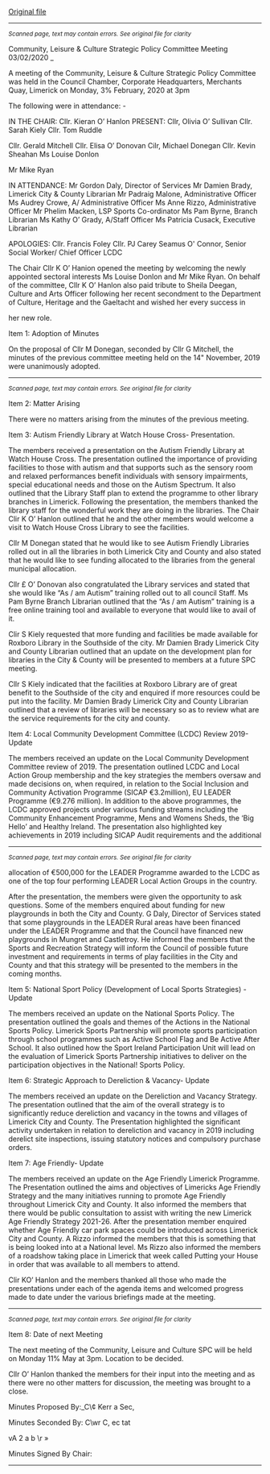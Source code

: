 [Original file](https://www.limerick.ie/sites/default/files/media/documents/2021-10/meeting-minutes-of-the-community-leisure-and-culture-strategic-policy-committee-3rd-february-2020.pdf)

---
*<small>Scanned page, text may contain errors. See original file for clarity</small>*  

Community, Leisure & Culture Strategic Policy Committee Meeting 03/02/2020 _

A meeting of the Community, Leisure & Culture Strategic Policy Committee was held in the
Council Chamber, Corporate Headquarters, Merchants Quay, Limerick on Monday, 3%
February, 2020 at 3pm

The following were in attendance: -

IN THE CHAIR: Cllr. Kieran O’ Hanlon
PRESENT: Cllr, Olivia O’ Sullivan
Cllr. Sarah Kiely
Cllr. Tom Ruddle

Cllr. Gerald Mitchell
Cllr. Elisa O’ Donovan
Cilr, Michael Donegan
Cllr. Kevin Sheahan
Ms Louise Donlon

Mr Mike Ryan

IN ATTENDANCE: Mr Gordon Daly, Director of Services
Mr Damien Brady, Limerick City & County Librarian
Mr Padraig Malone, Administrative Officer
Ms Audrey Crowe, A/ Administrative Officer
Ms Anne Rizzo, Administrative Officer
Mr Phelim Macken, LSP Sports Co-ordinator
Ms Pam Byrne, Branch Librarian
Ms Kathy O’ Grady, A/Staff Officer
Ms Patricia Cusack, Executive Librarian

APOLOGIES: Cllr. Francis Foley
Cllr. PJ Carey
Seamus O' Connor, Senior Social Worker/ Chief Officer LCDC

The Chair Cllr K O’ Hanion opened the meeting by welcoming the newly appointed sectoral
interests Ms Louise Donlon and Mr Mike Ryan. On behalf of the committee, Cllr K O’ Hanlon
also paid tribute to Sheila Deegan, Culture and Arts Officer following her recent secondment
to the Department of Culture, Heritage and the Gaeltacht and wished her every success in

her new role.

Item 1: Adoption of Minutes

On the proposal of Cllr M Donegan, seconded by Cllr G Mitchell, the minutes of the previous
committee meeting held on the 14" November, 2019 were unanimously adopted.


---
*<small>Scanned page, text may contain errors. See original file for clarity</small>*  

Item 2: Matter Arising

There were no matters arising from the minutes of the previous meeting.

Item 3: Autism Friendly Library at Watch House Cross- Presentation.

The members received a presentation on the Autism Friendly Library at Watch House Cross.
The presentation outlined the importance of providing facilities to those with autism and that
supports such as the sensory room and relaxed performances benefit individuals with sensory
impairments, special educational needs and those on the Autism Spectrum. It also outlined
that the Library Staff plan to extend the programme to other library branches in Limerick.
Following the presentation, the members thanked the library staff for the wonderful work
they are doing in the libraries. The Chair Clir K O’ Hanlon outlined that he and the other
members would welcome a visit to Watch House Cross Library to see the facilities.

Cllr M Donegan stated that he would like to see Autism Friendly Libraries rolled out in all the
libraries in both Limerick City and County and also stated that he would like to see funding
allocated to the libraries from the general municipal allocation.

Cllr £ O’ Donovan also congratulated the Library services and stated that she would like “As /
am Autism” training rolled out to all council Staff. Ms Pam Byrne Branch Librarian outlined
that the “As / am Autism” training is a free online training tool and available to everyone
that would like to avail of it.

Clir S Kiely requested that more funding and facilities be made available for Roxboro Library
in the Southside of the city. Mr Damien Brady Limerick City and County Librarian outlined
that an update on the development plan for libraries in the City & County will be presented
to members at a future SPC meeting.

Cllr S Kiely indicated that the facilities at Roxboro Library are of great benefit to the
Southside of the city and enquired if more resources could be put into the facility. Mr
Damien Brady Limerick City and County Librarian outlined that a review of libraries will be
necessary so as to review what are the service requirements for the city and county.

Item 4: Local Community Development Committee (LCDC) Review 2019- Update

The members received an update on the Local Community Development Committee review
of 2019. The presentation outlined LCDC and Local Action Group membership and the key
strategies the members oversaw and made decisions on, when required, in relation to the
Social Inclusion and Community Activation Programme (SICAP €3.2million), EU LEADER
Programme (€9.276 million). In addition to the above programmes, the LCDC approved
projects under various funding streams including the Community Enhancement Programme,
Mens and Womens Sheds, the ‘Big Hello’ and Healthy Ireland. The presentation also
highlighted key achievements in 2019 including SICAP Audit requirements and the additional


---
*<small>Scanned page, text may contain errors. See original file for clarity</small>*  

allocation of €500,000 for the LEADER Programme awarded to the LCDC as one of the top
four performing LEADER Local Action Groups in the country.

After the presentation, the members were given the opportunity to ask questions. Some of
the members enquired about funding for new playgrounds in both the City and County. G
Daly, Director of Services stated that some playgrounds in the LEADER Rural areas have
been financed under the LEADER Programme and that the Council have financed new
playgrounds in Mungret and Castletroy. He informed the members that the Sports and
Recreation Strategy will inform the Council of possible future investment and requirements
in terms of play facilities in the City and County and that this strategy will be presented to
the members in the coming months.

Item 5: National Sport Policy (Development of Local Sports Strategies) - Update

The members received an update on the National Sports Policy. The presentation outlined
the goals and themes of the Actions in the National Sports Policy. Limerick Sports Partnership will
promote sports participation through school programmes such as Active School Flag and Be Active
After School. It also outlined how the Sport Ireland Participation Unit will lead on the evaluation of
Limerick Sports Partnership initiatives to deliver on the participation objectives in the National!
Sports Policy.

Item 6: Strategic Approach to Dereliction & Vacancy- Update

The members received an update on the Dereliction and Vacancy Strategy. The presentation
outlined that the aim of the overall strategy is to significantly reduce dereliction and vacancy
in the towns and villages of Limerick City and County. The Presentation highlighted the
significant activity undertaken in relation to dereliction and vacancy in 2019 including derelict
site inspections, issuing statutory notices and compulsory purchase orders.

Item 7: Age Friendly- Update

The members received an update on the Age Friendly Limerick Programme. The Presentation
outlined the aims and objectives of Limericks Age Friendly Strategy and the many initiatives
running to promote Age Friendly throughout Limerick City and County. It also informed the
members that there would be public consultation to assist with writing the new Limerick Age
Friendly Strategy 2021-26. After the presentation member enquired whether Age Friendly
car park spaces could be introduced across Limerick City and County. A Rizzo informed the
members that this is something that is being looked into at a National level. Ms Rizzo also
informed the members of a roadshow taking place in Limerick that week called Putting your
House in order that was available to all members to attend.

Clir KO’ Hanlon and the members thanked all those who made the presentations under each
of the agenda items and welcomed progress made to date under the various briefings made
at the meeting.


---
*<small>Scanned page, text may contain errors. See original file for clarity</small>*  

Item 8: Date of next Meeting

The next meeting of the Community, Leisure and Culture SPC will be held on Monday 11%
May at 3pm. Location to be decided.

Cllr O’ Hanlon thanked the members for their input into the meeting and as there were no
other matters for discussion, the meeting was brought to a close.

Minutes Proposed By:_C\\¢ Kerr a Sec,

Minutes Seconded By: C\wr C, ec tat

vA 2 a b \r »

Minutes Signed By Chair:


---
